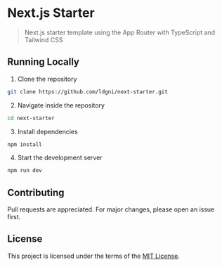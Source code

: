 # Next.js Starter

> Next.js starter template using the App Router with TypeScript and Tailwind CSS

## Running Locally

1. Clone the repository

```sh
git clone https://github.com/ldgni/next-starter.git
```

2. Navigate inside the repository

```sh
cd next-starter
```

3. Install dependencies

```sh
npm install
```

4.  Start the development server

```sh
npm run dev
```

## Contributing

Pull requests are appreciated. For major changes, please open an issue first.

## License

This project is licensed under the terms of the [MIT License](LICENSE).
